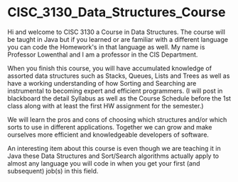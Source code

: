 # CISC_3130_Data_Structures_Course
 Hi and welcome to CISC 3130 a Course in Data Structures. The course will be taught in Java but if you learned or are familiar with a different language you can code the Homework's in that language as well. My name is Professor Lowenthal and I am a professor in the CIS Department.

 

When you finish this course, you will have accumulated knowledge of assorted data structures such as Stacks, Queues, Lists and Trees as well as have a working understanding of how Sorting and Searching are instrumental to becoming expert and efficient programmers. (I will post in blackboard the detail Syllabus as well as the Course Schedule before the 1st class along with at least the first HW assignment for the semester.) 

We will learn the pros and cons of choosing which structures and/or which sorts to use in different applications. Together we can grow and make ourselves more efficient and knowledgeable   developers of software.

An interesting item about this course is even though we are teaching it in Java these Data Structures and Sort/Search algorithms actually apply to almost any language you will code in when you get your first (and subsequent) job(s) in this field. 
